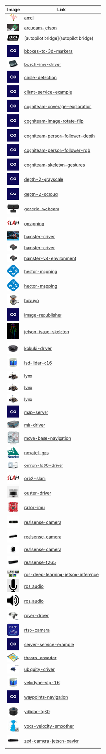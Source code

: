 Image | Link
--- | ---
<img src="./amcl/amcl/amcl.png" alt="amcl" width="40"/> | [amcl](amcl)
<img src="./arducam-jetson/arducam-jetson/arducam.jpg" alt="arducam-jetson" width="40"/> | [arducam-jetson](arducam-jetson)
<img src="./autopilot bridge/autopilot bridge/Autopilot_bridge.png" alt="autopilot bridge" width="40"/> | [autopilot bridge](autopilot bridge)
<img src="./bboxes-to-3d-markers/bboxes-to-3d-markers/Cogniteam_CMYK_Social_white_on_aubergine.jpg" alt="bboxes-to-3d-markers" width="40"/> | [bboxes-to-3d-markers](bboxes-to-3d-markers)
<img src="./bosch-imu-driver/bosch-imu-driver/bosch-imu-driver.jpeg" alt="bosch-imu-driver" width="40"/> | [bosch-imu-driver](bosch-imu-driver)
<img src="./circle-detection/circle-detection/Cogniteam_CMYK_Social_white_on_aubergine.jpg" alt="circle-detection" width="40"/> | [circle-detection](circle-detection)
<img src="./client-service-example/client-service-example/Cogniteam_CMYK_Social_white_on_aubergine.jpg" alt="client-service-example" width="40"/> | [client-service-example](client-service-example)
<img src="./cogniteam-coverage-exploration/cogniteam-coverage-exploration/cogniteam_coverage_exploration.jpg" alt="cogniteam-coverage-exploration" width="40"/> | [cogniteam-coverage-exploration](cogniteam-coverage-exploration)
<img src="./cogniteam-image-rotate-filp/cogniteam-image-rotate-filp/Cogniteam_CMYK_Social_white_on_aubergine copy.jpg" alt="cogniteam-image-rotate-filp" width="40"/> | [cogniteam-image-rotate-filp](cogniteam-image-rotate-filp)
<img src="./cogniteam-person-follower-depth/cogniteam-person-follower-depth/Cogniteam_CMYK_Social_white_on_aubergine.jpg" alt="cogniteam-person-follower-depth" width="40"/> | [cogniteam-person-follower-depth](cogniteam-person-follower-depth)
<img src="./cogniteam-person-follower-rgb/cogniteam-person-follower-rgb/Cogniteam_CMYK_Social_white_on_aubergine.jpg" alt="cogniteam-person-follower-rgb" width="40"/> | [cogniteam-person-follower-rgb](cogniteam-person-follower-rgb)
<img src="./cogniteam-skeleton-gestures/cogniteam-skeleton-gestures/Cogniteam_CMYK_Social_white_on_aubergine.jpg" alt="cogniteam-skeleton-gestures" width="40"/> | [cogniteam-skeleton-gestures](cogniteam-skeleton-gestures)
<img src="./depth-2-grayscale/depth-2-grayscale/Cogniteam_CMYK_Social_white_on_aubergine.jpg" alt="depth-2-grayscale" width="40"/> | [depth-2-grayscale](depth-2-grayscale)
<img src="./depth-2-pcloud/depth-2-pcloud/Cogniteam_CMYK_Social_white_on_aubergine.jpg" alt="depth-2-pcloud" width="40"/> | [depth-2-pcloud](depth-2-pcloud)
<img src="./generic-webcam/generic-webcam/generic-webcam-driver.jpg" alt="generic-webcam" width="40"/> | [generic-webcam](generic-webcam)
<img src="./gmapping/gmapping/nimbusc.gif" alt="gmapping" width="40"/> | [gmapping](gmapping)
<img src="./hamster-driver/prokit-driver/RobomakerProKit-sticker.jpg" alt="prokit-driver" width="40"/> | [hamster-driver](hamster-driver)
<img src="./hamster-driver/hamster-driver/nimbusc.png" alt="hamster-driver" width="40"/> | [hamster-driver](hamster-driver)
<img src="./hamster-v8-environment/hamster-v8-environment/nimbusc.png" alt="hamster-v8-environment" width="40"/> | [hamster-v8-environment](hamster-v8-environment)
<img src="./hector-mapping/hector-mapping-hd/hector.png" alt="hector-mapping-hd" width="40"/> | [hector-mapping](hector-mapping)
<img src="./hector-mapping/hector-mapping/hector.png" alt="hector-mapping" width="40"/> | [hector-mapping](hector-mapping)
<img src="./hokuyo/hokuyo-utm-30lx-driver/hokuyo-utm-30lx-driver.jpeg" alt="hokuyo-utm-30lx-driver" width="40"/> | [hokuyo](hokuyo)
<img src="./image-republisher/image-republisher/Cogniteam_CMYK_Social_white_on_aubergine.jpg" alt="image-republisher" width="40"/> | [image-republisher](image-republisher)
<img src="./jetson-isaac-skeleton/jetson-isaac-skeleton/skeleton.png" alt="jetson-isaac-skeleton" width="40"/> | [jetson-isaac-skeleton](jetson-isaac-skeleton)
<img src="./kobuki-driver/yujin-kobuki-driver/nimbusc.jpg" alt="yujin-kobuki-driver" width="40"/> | [kobuki-driver](kobuki-driver)
<img src="./lsd-lidar-c16/lsd-lidar-c16/lidar.jpeg" alt="lsd-lidar-c16" width="40"/> | [lsd-lidar-c16](lsd-lidar-c16)
<img src="./lynx/lynx-driver/lynx.png" alt="lynx-driver" width="40"/> | [lynx](lynx)
<img src="./lynx/lynx-gps-localization/lynx.png" alt="lynx-gps-localization" width="40"/> | [lynx](lynx)
<img src="./lynx/lynx-navigation/lynx.png" alt="lynx-navigation" width="40"/> | [lynx](lynx)
<img src="./map-server/map-server/Cogniteam_CMYK_Social_white_on_aubergine copy.jpg" alt="map-server" width="40"/> | [map-server](map-server)
<img src="./mir-driver/mir-driver/nimbusc.jpg" alt="mir-driver" width="40"/> | [mir-driver](mir-driver)
<img src="./move-base-navigation/move-base-navigation/move-base.jpeg" alt="move-base-navigation" width="40"/> | [move-base-navigation](move-base-navigation)
<img src="./novatel-gps/novatel-gps/Novatel.jpg" alt="novatel-gps" width="40"/> | [novatel-gps](novatel-gps)
<img src="./omron-ld60-driver/omron-ld60-driver/nimbusc.jpg" alt="omron-ld60-driver" width="40"/> | [omron-ld60-driver](omron-ld60-driver)
<img src="./orb2-slam/orb2-slam/nimbusc.gif" alt="orb2-slam" width="40"/> | [orb2-slam](orb2-slam)
<img src="./ouster-driver/ouster-driver/ouster.jpeg" alt="ouster-driver" width="40"/> | [ouster-driver](ouster-driver)
<img src="./razor-imu/razor-imu/imu.jpg" alt="razor-imu" width="40"/> | [razor-imu](razor-imu)
<img src="./realsense-camera/realsense-camera-d435/intel-realsense-d435-driver.jpg" alt="realsense-camera-d435" width="40"/> | [realsense-camera](realsense-camera)
<img src="./realsense-camera/realsense-camera-d455/intel-realsense-d455-driver.jpg" alt="realsense-camera-d455" width="40"/> | [realsense-camera](realsense-camera)
<img src="./realsense-camera/realsense-camera-l515/intel-realsense-l515.jpg" alt="realsense-camera-l515" width="40"/> | [realsense-camera](realsense-camera)
<img src="./realsense-t265/realsense-t265/intel-realsense-t265-driver.jpg" alt="realsense-t265" width="40"/> | [realsense-t265](realsense-t265)
<img src="./ros-deep-learning-jetson-inference/ros-deep-learning-jetson-inference/deep-vision-primitives.jpg" alt="ros-deep-learning-jetson-inference" width="40"/> | [ros-deep-learning-jetson-inference](ros-deep-learning-jetson-inference)
<img src="./ros_audio/audio_capture/microphone.png" alt="audio_capture" width="40"/> | [ros_audio](ros_audio)
<img src="./ros_audio/audio_play/speaker.png" alt="audio_play" width="40"/> | [ros_audio](ros_audio)
<img src="./rover-driver/rover-driver/rover-driver.jpg" alt="rover-driver" width="40"/> | [rover-driver](rover-driver)
<img src="./rtsp-camera/rtsp-camera/rtsp.jpeg" alt="rtsp-camera" width="40"/> | [rtsp-camera](rtsp-camera)
<img src="./server-service-example/server-service-example/nimbusc.jpg" alt="server-service-example" width="40"/> | [server-service-example](server-service-example)
<img src="./theora-encoder/theora-encoder/Theora_logo_2007.svg.png" alt="theora-encoder" width="40"/> | [theora-encoder](theora-encoder)
<img src="./ubiquity-driver/magni-driver/Ubiquity-robot.jpg" alt="magni-driver" width="40"/> | [ubiquity-driver](ubiquity-driver)
<img src="./velodyne-vlp-16/velodyne-vlp-16/lidar.jpeg" alt="velodyne-vlp-16" width="40"/> | [velodyne-vlp-16](velodyne-vlp-16)
<img src="./waypoints-navigation/waypoints-navigation/Cogniteam_CMYK_Social_white_on_aubergine.jpg" alt="waypoints-navigation" width="40"/> | [waypoints-navigation](waypoints-navigation)
<img src="./ydlidar-tg30/ydlidar-tg30/ydlidar-tg30-360-laser-scanner-30-m-2.jpg" alt="ydlidar-tg30" width="40"/> | [ydlidar-tg30](ydlidar-tg30)
<img src="./yocs-velocity-smoother/yocs-velocity-smoother/1397206.png" alt="yocs-velocity-smoother" width="40"/> | [yocs-velocity-smoother](yocs-velocity-smoother)
<img src="./zed-camera-jetson-xavier/zed-camera-jetson-xavier/sterolabs-zed-camera-arm-driver.jpg" alt="zed-camera-jetson-xavier" width="40"/> | [zed-camera-jetson-xavier](zed-camera-jetson-xavier)

